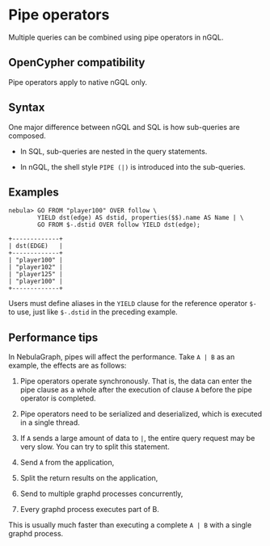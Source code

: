 # Pipe operators

Multiple queries can be combined using pipe operators in nGQL.

## OpenCypher compatibility

Pipe operators apply to native nGQL only.

## Syntax

One major difference between nGQL and SQL is how sub-queries are composed.

- In SQL, sub-queries are nested in the query statements.

- In nGQL, the shell style `PIPE (|)` is introduced into the sub-queries.

## Examples

```ngql
nebula> GO FROM "player100" OVER follow \
        YIELD dst(edge) AS dstid, properties($$).name AS Name | \
        GO FROM $-.dstid OVER follow YIELD dst(edge);
        
+-------------+
| dst(EDGE)   |
+-------------+
| "player100" |
| "player102" |
| "player125" |
| "player100" |
+-------------+
```

Users must define aliases in the `YIELD` clause for the reference operator `$-` to use, just like `$-.dstid` in the preceding example.

## Performance tips

In NebulaGraph, pipes will affect the performance. Take `A | B` as an example, the effects are as follows:

1. Pipe operators operate synchronously. That is, the data can enter the pipe clause as a whole after the execution of clause `A` before the pipe operator is completed.

2. Pipe operators need to be serialized and deserialized, which is executed in a single thread.

3. If `A` sends a large amount of data to `|`, the entire query request may be very slow. You can try to split this statement.

  1. Send `A` from the application,

  2. Split the return results on the application,

  3. Send to multiple graphd processes concurrently,

  4. Every graphd process executes part of B.

  This is usually much faster than executing a complete `A | B` with a single graphd process.
